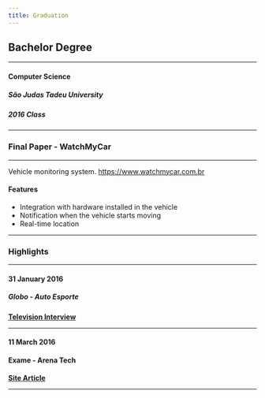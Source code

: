 ```yaml
---
title: Graduation
---
```


## Bachelor Degree
***
#### Computer Science
##### São Judas Tadeu University
##### 2016 Class
***
### Final Paper - WatchMyCar
***
Vehicle monitoring system.
https://www.watchmycar.com.br

#### Features
- Integration with hardware installed in the vehicle
- Notification when the vehicle starts moving
- Real-time location
***
### Highlights
***
#### 31 January 2016
##### Globo - Auto Esporte
**[Television Interview](https://globoplay.globo.com/v/4776724/)**
***
#### 11 March 2016
#### Exame - Arena Tech
**[Site Article](https://exame.com/videos/arena-tech/alarme-inteligente-manda-foto-de-ladrao-de-carro-para-app/)**
***